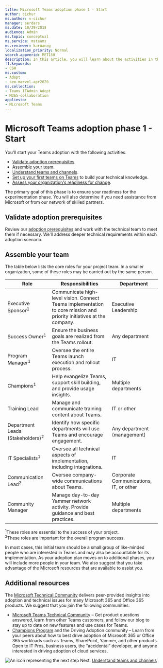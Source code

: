 ```yaml
---
title: Microsoft Teams adoption phase 1 - Start
author: cichur
ms.author: v-cichur
manager: serdars
ms.date: 10/29/2018
audience: Admin
ms.topic: conceptual
ms.service: msteams
ms.reviewer: karuanag
localization_priority: Normal
search.appverid: MET150
description: In this article, you will learn about the activities in the startup phase of Microsoft Teams adoption. Understand best practices on Microsoft Teams setup and team planning.
f1.keywords:
- CSH
ms.custom: 
- Adopt
- seo-marvel-apr2020
ms.collection: 
- Teams_ITAdmin_Adopt
- M365-collaboration
appliesto: 
- Microsoft Teams
---
```



# Microsoft Teams adoption phase 1 - Start

You'll start your Teams adoption with the following activities:

- [Validate adoption prerequisites](#validate-adoption-prerequisites).
- [Assemble your team](#assemble-your-team).
- [Understand teams and channels](teams-adoption-understand-teams-and-channels.md).
- [Set up your first teams on Teams](teams-adoption-your-first-teams.md) to build your technical knowledge.
- [Assess your organization's readiness for change](teams-adoption-assess-readiness.md).

The primary goal of this phase is to ensure your readiness for the experimentation phase. You will also determine if you need assistance from Microsoft or from our network of skilled partners.  

## Validate adoption prerequisites

Review our [adoption prerequisites](teams-adoption-get-started.md#adoption-prerequisites) and work with the technical team to meet them if necessary. We'll address deeper technical requirements within each adoption scenario.

## Assemble your team

The table below lists the core roles for your project team. In a smaller organization, some of these roles may be carried out by the same person.

| Role | Responsibilities | Department |
| ---- | ---------------- | ---------- |
| Executive Sponsor<sup>1</sup> | Communicate high-level vision. Connect Teams implementation to core mission and priority initiatives at the company. | Executive Leadership |
| Success Owner<sup>1</sup> | Ensure the business goals are realized from the Teams rollout. | Any department |
| Program Manager<sup>1</sup> | Oversee the entire Teams launch execution and rollout process. | IT |
| Champions<sup>1</sup> | Help evangelize Teams, support skill building, and provide usage insights. | Multiple departments |
| Training Lead | Manage and communicate training content about Teams. | IT or other |
| Department Leads (Stakeholders)<sup>2</sup> | Identify how specific departments will use Teams and encourage engagement. | Any department (management) |
| IT Specialists<sup>1</sup> | Oversee all technical aspects of implementation, including integrations. | IT |
| Communication Lead<sup>2</sup> | Oversee company-wide communications about Teams. | Corporate Communications, IT, or other |
| Community Manager | Manage day-to-day Yammer network activity. Provide guidance and best practices. | Multiple departments |

<sup>1</sup>These roles are essential to the success of your project.</br>
<sup>2</sup>These roles are important for the overall program success.

In most cases, this initial team should be a small group of like-minded people who are interested in Teams and may also be accountable for its implementation. As your adoption plan moves on to additional phases, you will include more people in your team. We also suggest that you take advantage of the Microsoft resources that are available to assist you. 

## Additional resources

The [Microsoft Technical Community](https://aka.ms/TechCommunity) delivers peer-provided insights into adoption and technical issues for many Microsoft 365 and Office 365 products. We suggest that you join the following communities:

- [Microsoft Teams Technical Community](https://aka.ms/TeamsCommunity) – Get product questions answered, learn from other Teams customers, and follow our blog to stay up to date on new features and use cases for Teams. 
- [Champions Program](https://aka.ms/O365Champions) and the Driving Adoption community – Learn from your peers about how to best drive adoption of Microsoft 365 or Office 365 workloads such as Teams, SharePoint, Yammer, and other products. Open to IT Pros, business users, the “accidental” developer, and anyone interested in driving adoption of cloud services.  


![An icon representing the next step](media/teams-adoption-next-icon.png) Next: [Understand teams and channels](teams-adoption-understand-teams-and-channels.md)
